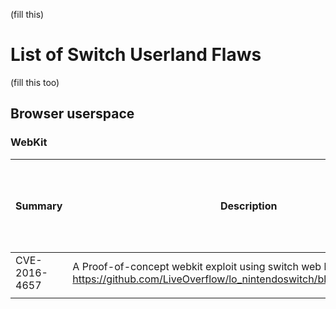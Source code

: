 (fill this)

# List of Switch Userland Flaws

(fill this
too)

## Browser userspace

### WebKit

| Summary       | Description                                                                                                                            | Fixed with software update | Newest software update this flaw was checked for | Timeframe this was discovered | Discovered by |
| ------------- | -------------------------------------------------------------------------------------------------------------------------------------- | -------------------------- | ------------------------------------------------ | ----------------------------- | ------------- |
| CVE-2016-4657 | A Proof-of-concept webkit exploit using switch web browser : <https://github.com/LiveOverflow/lo_nintendoswitch/blob/master/poc1.html> | None                       | 2.0.0                                            | 10/03/17                      | ???           |
|               |                                                                                                                                        |                            |                                                  |                               |               |
